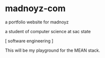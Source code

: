 madnoyz-com
===========

a portfolio website for madnoyz

a student of computer science at sac state

[ software engineering ]

This will be my playground for the MEAN stack. 
